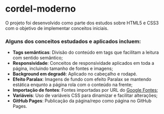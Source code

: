 # cordel-moderno

O projeto foi desenvolvido como parte dos estudos sobre HTML5 e CSS3 com o objetivo de implementar conceitos iniciais. 

### Alguns dos conceitos estudados e aplicados incluem:
- **Tags semânticas**: Divisão do conteúdo em tags que facilitam a leitura com sentido semântico;
- **Responsividade**: Conceitos de responsividade aplicados em toda a página, incluindo tamanho de fontes e imagens;
- **Background em degradê**: Aplicado no cabeçalho e rodapé. 
- **Efeito Paralax**: Imagens de fundo com efeito Paralax se mantendo estática enqunto a página rola com o conteúdo na frente;
- **Importação de fontes**: Fontes importadas por URL do [Google Fontes](https://fonts.google.com/);
- **Variáveis**: Uso de variáveis CSS para dinamizar e facilitar alterações;
- **GitHub Pages**: Publicação da página/repo como página no GitHub Pages.